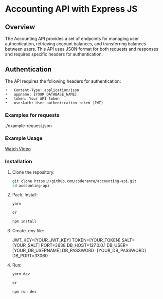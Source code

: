 # Accounting API with Express JS

## Overview

The Accounting API provides a set of endpoints for managing user authentication, retrieving account balances, and transferring balances between users. This API uses JSON format for both requests and responses and requires specific headers for authentication.


## Authentication

The API requires the following headers for authentication:

	•	Content-Type: application/json
	•	appname: [YOUR_DATABASE_NAME]
	•	token: Your API token
	•	userAuth: User authentication token (JWT)


### Examples for requests

./example-request.json

### Example Usage

[Watch Video](https://www.loom.com/share/3b0dbdf9bf1940309c8fc64540f1e38a?sid=0db8ca5d-adb2-49f8-8f56-8765054149f8)


### Installation

1. Clone the repository:

   ```bash
   git clone https://github.com/coderemre/accounting-api.git
   cd accounting-api
   ```

2. Pack. Install:

   ```bash
   yarn

   or

   npm install
   ```

3. Create .env file:

   JWT_KEY=[YOUR_JWT_KEY]
   TOKEN=[YOUR_TOKEN]
   SALT=[YOUR_SALT]
   PORT=3638
   DB_HOST=127.0.0.1
   DB_USER=[YOUR_DB_USERNAME]
   DB_PASSWORD=[YOUR_DB_PASSWORD]
   DB_PORT=33060

4. Run:

   ```bash
   yarn dev

   or

   npm run dev
   ```
